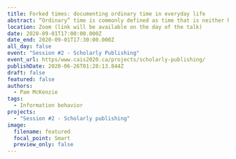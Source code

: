 ```yaml
---
title: Forked times: documenting ordinary time in everyday life
abstract: “Ordinary” time is commonly defined as time that is neither holidays nor emergencies, which suggests that “ordinary time” events are routine rather than singular. An analysis of how people document events in “ordinary” time, however, shows that the stream of “ordinary” time has multiple forks; that ordinary does not necessarily mean predictable, and that both vacations and emergencies could, in certain circumstances, take on the character of routine rather than singular events.
location: Zoom (link will be available on the day of the talk)
date: 2020-09-01T17:00:00.000Z
date_end: 2020-09-01T17:30:00.000Z
all_day: false
event: "Session #2 - Scholarly Publishing"
event_url: https/www.cais2020.ca/projects/scholarly-publishing/
publishDate: 2020-06-26T01:28:13.844Z
draft: false
featured: false
authors:
  - Pam McKenzie
tags:
  - Information behavior
projects:
  - "Session #2 - Scholarly publishing"
image:
  filename: featured
  focal_point: Smart
  preview_only: false
---
```

